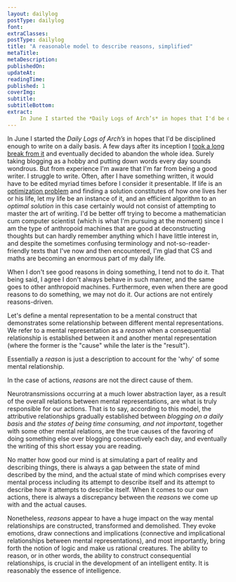 ```yaml
---
layout: dailylog
postType: dailylog
font:
extraClasses:
postType: dailylog
title: "A reasonable model to describe reasons, simplified"
metaTitle:
metaDescription:
publishedOn:
updateAt:
readingTime:
published: 1
coverImg:
subtitle:
subtitleBottom:
extract:
    In June I started the *Daily Logs of Arch’s* in hopes that I'd be disciplined enough to write on a daily basis. A few days after its inception I [took a long break from it](http://0a.io/halt1/) and eventually decided to abandon the whole idea. Surely taking blogging as a hobby and putting down words every day sounds wondrous. But from experience I'm aware that I'm far from being a good writer. I struggle to write. Often, after I have something written, it would have to be edited myriad times before I consider it presentable. If life is an [optimization problem](https://en.wikipedia.org/wiki/Optimization_problem) and finding a solution constitutes of how one lives her or his life, let my life be an instance of it, and an efficient algorithm to an *optimal solution* in this case certainly would not consist of attempting to master the art of writing. I'd be better off trying to become a mathematician cum computer scientist (which is what I'm pursuing at the moment) since I am the type of anthropoid machines that are good at deconstructing thoughts but can hardly remember anything which I have little interest in, and despite the sometimes confusing terminology and not-so-reader-friendly texts that I've now and then encountered, I'm glad that CS and maths are becoming an enormous part of my daily life.
---
```


In June I started the *Daily Logs of Arch’s* in hopes that I'd be disciplined enough to write on a daily basis. A few days after its inception I [took a long break from it](http://0a.io/halt1/) and eventually decided to abandon the whole idea. Surely taking blogging as a hobby and putting down words every day sounds wondrous. But from experience I'm aware that I'm far from being a good writer. I struggle to write. Often, after I have something written, it would have to be edited myriad times before I consider it presentable. If life is an [optimization problem](https://en.wikipedia.org/wiki/Optimization_problem) and finding a solution constitutes of how one lives her or his life, let my life be an instance of it, and an efficient algorithm to an *optimal solution* in this case certainly would not consist of attempting to master the art of writing. I'd be better off trying to become a mathematician cum computer scientist (which is what I'm pursuing at the moment) since I am the type of anthropoid machines that are good at deconstructing thoughts but can hardly remember anything which I have little interest in, and despite the sometimes confusing terminology and not-so-reader-friendly texts that I've now and then encountered, I'm glad that CS and maths are becoming an enormous part of my daily life.

When I don't see good reasons in doing something, I tend not to do it. That being said, I agree I don't always behave in such manner, and the same goes to other anthropoid machines. Furthermore, even when there are good reasons to do something, we may not do it. Our actions are not entirely reasons-driven.

Let's define a mental representation to be a mental construct that demonstrates some relationship between different mental representations. We refer to a mental representation as a *reason* when a consequential relationship is established between it and another mental representation (where the former is the "cause" while the later is the "result").

Essentially a *reason* is just a description to account for the 'why' of some mental relationship.

In the case of actions, *reasons* are not the direct cause of them.

Neurotransmissions occurring at a much lower abstraction layer, as a result of the overall relations between mental representations, are what is truly responsible for our actions. That is to say, according to this model, the attributive relationships gradually established between *blogging on a daily basis* and *the states of being time consuming, and not important*, together with some other mental relations, are the true causes of the favoring of doing something else over blogging consecutively each day, and eventually the writing of this short essay you are reading.

No matter how good our mind is at simulating a part of reality and describing things, there is always a gap between the state of mind described by the mind, and the actual state of mind which comprises every mental process including its attempt to describe itself and its attempt to describe how it attempts to describe itself. When it comes to our own actions, there is always a discrepancy between the *reasons* we come up with and the actual causes.

Nonetheless, *reasons* appear to have a huge impact on the way mental relationships are constructed, transformed and demolished. They evoke emotions, draw connections and implications (connective and implicational relationships between mental representations), and most importantly, bring forth the notion of logic and make us rational creatures. The ability to reason, or in other words, the ability to construct consequential relationships, is crucial in the development of an intelligent entity. It is reasonably the essence of intelligence.
